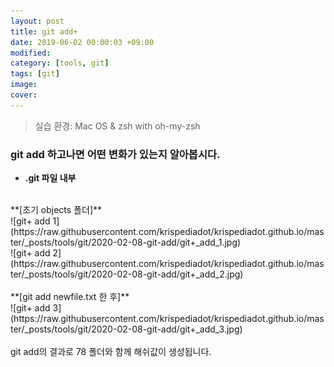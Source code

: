 ```yaml
---
layout: post
title: git add+
date: 2019-06-02 00:00:03 +09:00
modified: 
category: [tools, git]
tags: [git]
image: 
cover: 
---
```


>실습 환경: Mac OS & zsh with oh-my-zsh

### git add 하고나면 어떤 변화가 있는지 알아봅시다.

- **.git 파일 내부**<br>
<br>
**[초기 objects 폴더]**
<br>
![git+ add 1](https://raw.githubusercontent.com/krispediadot/krispediadot.github.io/master/_posts/tools/git/2020-02-08-git-add/git+_add_1.jpg)
<br>
![git+ add 2](https://raw.githubusercontent.com/krispediadot/krispediadot.github.io/master/_posts/tools/git/2020-02-08-git-add/git+_add_2.jpg)
<br><br>
**[git add newfile.txt 한 후]**
<br>
![git+ add 3](https://raw.githubusercontent.com/krispediadot/krispediadot.github.io/master/_posts/tools/git/2020-02-08-git-add/git+_add_3.jpg)
<br><br>
git add의 결과로 78 폴더와 함께 해쉬값이 생성됩니다. 